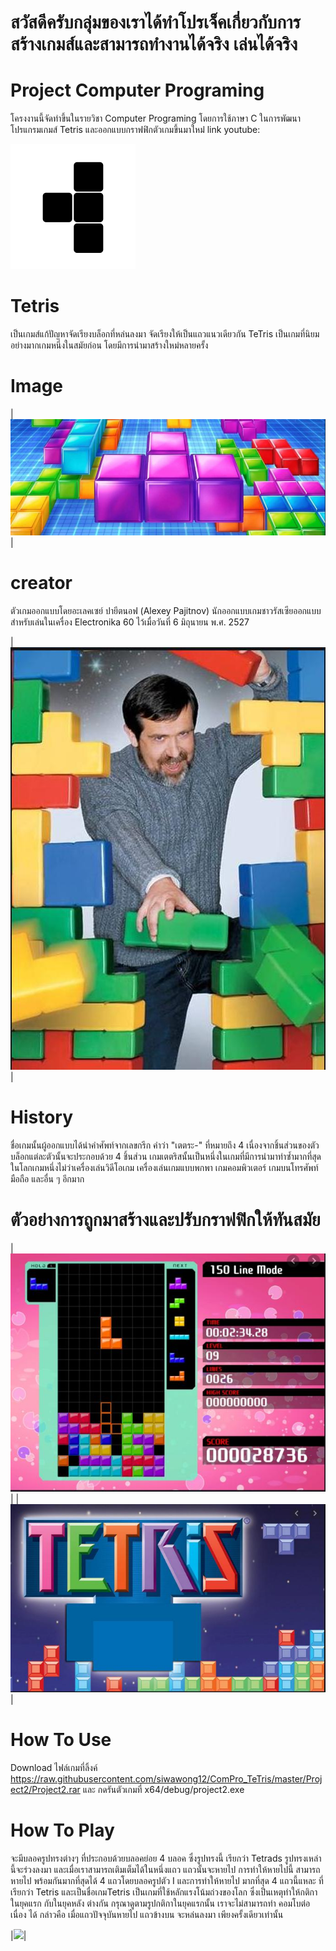 # สวัสดีครับกลุ่มของเราได้ทำโปรเจ็คเกี่ยวกับการสร้างเกมส์และสามารถทำงานได้จริง เล่นได้จริง
# Project Computer Programing
โครงงานนี้จัดทำขึ้นในรายวิชา Computer Programing โดยการใช้ภาษา C ในการพัฒนาโปรแกรมเกมส์ Tetris และออกแบบกราฟฟิกตัวเกมขึ้นมาใหม่่
link youtube:

<img  src="IMG/337600-200.png">

# Tetris
เป็นเกมส์แก้ปัญหาจัดเรียงบล็อกที่หล่นลงมา จัดเรียงให้เป็นแถวแนวเดียวกัน TeTris เป็นเกมที่นิยมอย่างมากเกมหนึ่งในสมัยก่อน โดยมีการนำมาสร้างใหม่หลายครั้ง

# Image
|<img  src="IMG/Tetis.jpg">|

# creator
ตัวเกมออกแบบโดยอะเลคเซย์ ปายีตนอฟ (Alexey Pajitnov) 
นักออกแบบเกมชาวรัสเซียออกแบบสำหรับเล่นในเครื่อง Electronika 60 ไว้เมื่อวันที่ 6 มิถุนายน พ.ศ. 2527

|<img  src="IMG/creater.jpg">|

# History
ชื่อเกมนั้นผู้ออกแบบได้นำคำศัพท์จากเลขกรีก คำว่า "เตตระ-" ที่หมายถึง 4 เนื่องจากชิ้นส่วนของตัวบล็อกแต่ละตัวนั้นจะประกอบด้วย 4 ชิ้นส่วน เกมเตตริสนั้นเป็นหนึ่งในเกมที่มีการนำมาทำซ้ำมากที่สุดในโลกเกมหนึ่งไม่ว่าเครื่องเล่นวิดีโอเกม เครื่องเล่นเกมแบบพกพา เกมคอมพิวเตอร์ เกมบนโทรศัพท์มือถือ และอื่น ๆ อีกมาก

# ตัวอย่างการถูกมาสร้างและปรับกราฟฟิกให้ทันสมัย

|<img  src="IMG/Tetis2.jpg">|
|<img  src="IMG/Tetis3.jpg">|

# How To Use
Download ไฟล์เกมที่ลิ้งค์ https://raw.githubusercontent.com/siwawong12/ComPro_TeTris/master/Project2/Project2.rar
และ กดรันตัวเกมที่ x64/debug/project2.exe

# How To Play
จะมีบลอครูปทรงต่างๆ ที่ประกอบด้วยบลอคย่อย 4 บลอค ซึ่งรูปทรงนี้ เรียกว่า Tetrads รูปทรงเหล่านี้จะร่วงลงมา และเมื่อเราสามารถเติมเต็มได้ในหนึ่งแถว แถวนั้นจะหายไป การทำให้หายไปนี้ สามารถหายไป พร้อมกันมากที่สุดได้ 4 แถวโดยบลอครูปตัว I และการทำให้หายไป มากที่สุด 4 แถวนี้แหละ ที่เรียกว่า Tetris และเป็นชื่อเกมTetris เป็นเกมที่ใช้หลักแรงโน้มถ่วงของโลก ซึ่งเป็นเหตุทำให้กติกา ในยุคแรก กับในยุคหลัง ต่างกัน กรุณาดูตามรูปกติกาในยุคแรกนั้น เราจะไม่สามารถทำ คอมโบต่อเนื่อง ได้ กล่าวคือ เมื่อแถวปัจจุบันหายไป แถวข้างบน จะหล่นลงมา เพียงครั้งเดียวเท่านั้น

|<img  src="IMG/Tetis4.jpg">|

